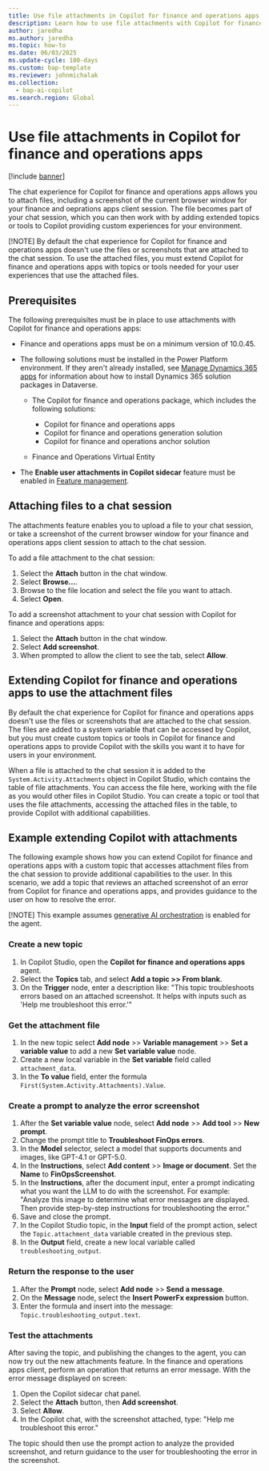 ```yaml
---
title: Use file attachments in Copilot for finance and operations apps
description: Learn how to use file attachments with Copilot for finance and operations apps
author: jaredha
ms.author: jaredha
ms.topic: how-to
ms.date: 06/03/2025
ms.update-cycle: 180-days
ms.custom: bap-template
ms.reviewer: johnmichalak
ms.collection:
  - bap-ai-copilot
ms.search.region: Global
---
```


# Use file attachments in Copilot for finance and operations apps

[!include [banner](../includes/banner.md)]

The chat experience for Copilot for finance and operations apps allows you to attach files, including a screenshot of the current browser window for your finance and oeprations apps client session. The file becomes part of your chat session, which you can then work with by adding extended topics or tools to Copilot providing custom experiences for your environment.

[!NOTE] By default the chat experience for Copilot for finance and operations apps doesn't use the files or screenshots that are attached to the chat session. To use the attached files, you must extend Copilot for finance and operations apps with topics or tools needed for your user experiences that use the attached files.

## Prerequisites
The following prerequisites must be in place to use attachments with Copilot for finance and operations apps:
- Finance and operations apps must be on a minimum version of 10.0.45.
- The following solutions must be installed in the Power Platform environment. If they aren't already installed, see [Manage Dynamics 365 apps](/power-platform/admin/manage-apps) for information about how to install Dynamics 365 solution packages in Dataverse.

    - The Copilot for finance and operations package, which includes the following solutions:

        - Copilot for finance and operations apps
        - Copilot for finance and operations generation solution
        - Copilot for finance and operations anchor solution

    - Finance and Operations Virtual Entity

- The **Enable user attachments in Copilot sidecar** feature must be enabled in [Feature management](../../fin-ops/get-started/feature-management/feature-management-overview.md).

## Attaching files to a chat session
The attachments feature enables you to upload a file to your chat session, or take a screenshot of the current browser window for your finance and operations apps client session to attach to the chat session.

To add a file attachment to the chat session:
1. Select the **Attach** button in the chat window.
2. Select **Browse...**.
3. Browse to the file location and select the file you want to attach.
4. Select **Open**.

To add a screenshot attachment to your chat session with Copilot for finance and operations apps:
1. Select the **Attach** button in the chat window.
2. Select **Add screenshot**.
3. When prompted to allow the client to see the tab, select **Allow**.

## Extending Copilot for finance and operations apps to use the attachment files
By default the chat experience for Copilot for finance and operations apps doesn't use the files or screenshots that are attached to the chat session. The files are added to a system variable that can be accessed by Copilot, but you must create custom topics or tools in Copilot for finance and operations apps to provide Copilot with the skills you want it to have for users in your environment.

When a file is attached to the chat session it is added to the `System.Activity.Attachments` object in Copilot Studio, which contains the table of file attachments. You can access the file here, working with the file as you would other files in Copilot Studio. You can create a topic or tool that uses the file attachments, accessing the attached files in the table, to provide Copilot with additional capabilities.

## Example extending Copilot with attachments
The following example shows how you can extend Copilot for finance and operations apps with a custom topic that accesses attachment files from the chat session to provide additional capabilities to the user. In this scenario, we add a topic that reviews an attached screenshot of an error from Copilot for finance and operations apps, and provides guidance to the user on how to resolve the error.

[!NOTE] This example assumes [generative AI orchestration](https://learn.microsoft.com/microsoft-copilot-studio/advanced-generative-actions) is enabled for the agent.

### Create a new topic
1. In Copilot Studio, open the **Copilot for finance and operations apps** agent.
2. Select the **Topics** tab, and select **Add a topic >> From blank**.
3. On the **Trigger** node, enter a description like: "This topic troubleshoots errors based on an attached screenshot. It helps with inputs such as 'Help me troubleshoot this error.'"

### Get the attachment file
1. In the new topic select **Add node** >> **Variable management** >> **Set a variable value** to add a new **Set variable value** node.
2. Create a new local variable in the **Set variable** field called `attachment_data`.
3. In the **To value** field, enter the formula `First(System.Activity.Attachments).Value`.

### Create a prompt to analyze the error screenshot
1. After the **Set variable value** node, select **Add node** >> **Add tool** >> **New prompt**.
2. Change the prompt title to **Troubleshoot FinOps errors**.
3. In the **Model** selector, select a model that supports documents and images, like GPT-4.1 or GPT-5.0.
4. In the **Instructions**, select **Add content** >> **Image or document**. Set the **Name** to **FinOpsScreenshot**.
5. In the **Instructions**, after the document input, enter a prompt indicating what you want the LLM to do with the screenshot. For example: "Analyze this image to determine what error messages are displayed. Then provide step-by-step instructions for troubleshooting the error."
6. Save and close the prompt.
7. In the Copilot Studio topic, in the **Input** field of the prompt action, select the `Topic.attachment_data` variable created in the previous step.
8. In the **Output** field, create a new local variable called `troubleshooting_output`.

### Return the response to the user
1. After the **Prompt** node, select **Add node** >> **Send a message**.
2. On the **Message** node, select the **Insert PowerFx expression** button.
3. Enter the formula and insert into the message: `Topic.troubleshooting_output.text`.

### Test the attachments
After saving the topic, and publishing the changes to the agent, you can now try out the new attachments feature. In the finance and operations apps client, perform an operation that returns an error message. With the error message displayed on screen:

1. Open the Copilot sidecar chat panel.
2. Select the **Attach** button, then **Add screenshot**.
3. Select **Allow**.
4. In the Copilot chat, with the screenshot attached, type: "Help me troubleshoot this error."

The topic should then use the prompt action to analyze the provided screenshot, and return guidance to the user for troubleshooting the error in the screenshot.

